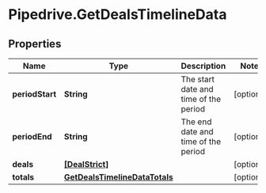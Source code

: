 # Pipedrive.GetDealsTimelineData

## Properties

Name | Type | Description | Notes
------------ | ------------- | ------------- | -------------
**periodStart** | **String** | The start date and time of the period | [optional] 
**periodEnd** | **String** | The end date and time of the period | [optional] 
**deals** | [**[DealStrict]**](DealStrict.md) |  | [optional] 
**totals** | [**GetDealsTimelineDataTotals**](GetDealsTimelineDataTotals.md) |  | [optional] 


